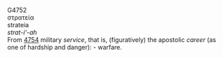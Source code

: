 G4752  
στρατεία  
strateia  
*strat-i‘-ah*  
From [4754](g4754) military *service*, that is, (figuratively) the
apostolic *career* (as one of hardship and danger): - warfare.  
